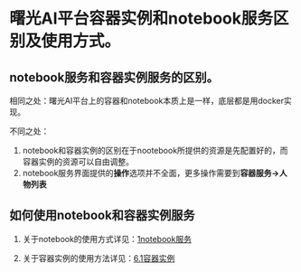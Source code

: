 # 曙光AI平台容器实例和notebook服务区别及使用方式。 
## notebook服务和容器实例服务的区别。  

相同之处：曙光AI平台上的容器和notebook本质上是一样，底层都是用docker实现。

不同之处：
1. notebook和容器实例的区别在于nootebook所提供的资源是先配置好的，而容器实例的资源可以自由调整。
2. notebook服务界面提供的**操作**选项并不全面，更多操作需要到**容器服务->人物列表**

## 如何使用notebook和容器实例服务
1. 关于notebook的使用方式详见：[1notebook服务](/docs//tutorial/SothisAI/UsePlatform.md#1notebook服务)

2. 关于容器实例的使用方法详见：[6.1容器实例](/docs/tutorial/SothisAI/UsePlatform.md#61容器实例)
